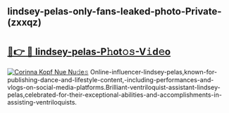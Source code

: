## lindsey-pelas-only-fans​-leaked-photo​-Private-(zxxqz)


# <h2><a href="https://mediaupload.pro?title=lindsey-pelas&ref=git">🔗👉 🔴 lindsey-pelas-P𝚑ot𝚘𝚜-V𝚒d𝚎o</a></h2>

[![Corinna Kopf Nue Nu𝚍e𝚜](https://i.imgur.com/0qMVB7G.gif)](https://mediaupload.pro?title=lindsey-pelas&ref=git)
Online-influencer-lindsey-pelas,known-for-publishing-dance-and-lifestyle-content,-including-performances-and-vlogs-on-social-media-platforms.Brilliant-ventriloquist-assistant-lindsey-pelas,celebrated-for-their-exceptional-abilities-and-accomplishments-in-assisting-ventriloquists.  